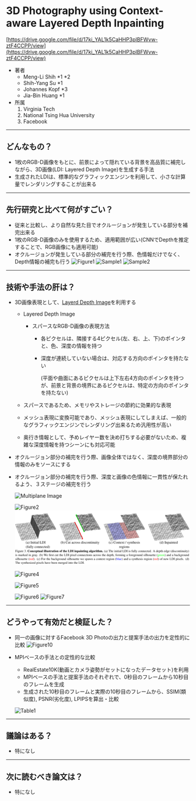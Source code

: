 
3D Photography using Context-aware Layered Depth Inpainting
===

[https://drive.google.com/file/d/17ki_YAL1k5CaHHP3pIBFWvw-ztF4CCPP/view](https://drive.google.com/file/d/17ki_YAL1k5CaHHP3pIBFWvw-ztF4CCPP/view)



- 著者
  - Meng-Li Shih *1 *2
  - Shih-Yang Su *1
  - Johannes Kopf *3
  - Jia-Bin Huang *1
- 所属
  1. Virginia Tech
  2. National Tsing Hua University
  3. Facebook

---

## どんなもの？

+ 1枚のRGB-D画像をもとに、前景によって隠れている背景を高品質に補完しながら、3D画像(LDI: Layered Depth Image)を生成する手法
+ 生成されたLDIは、標準的なグラフィックエンジンを利用して、小さな計算量でレンダリングすることが出来る


---


## 先行研究と比べて何がすごい？

+ 従来と比較し、より自然な見た目でオクルージョンが発生している部分を補完出来る
+ 1枚のRGB-D画像のみを使用するため、適用範囲が広い(CNNでDepthを推定することで、RGB画像にも適用可能)
+ オクルージョンが発生している部分の補完を行う際、色情報だけでなく、Depth情報の補完も行う
  ![Figure1](https://github.com/strshp/surveys/blob/20200416/20200416_reports/3D_Photography_using_Context-aware_Layered_Depth_Inpainting/figure1.png)
  ![Sample1](https://github.com/strshp/surveys/blob/20200416/20200416_reports/3D_Photography_using_Context-aware_Layered_Depth_Inpainting/sample1.png)
  ![Sample2](https://github.com/strshp/surveys/blob/20200416/20200416_reports/3D_Photography_using_Context-aware_Layered_Depth_Inpainting/sample2.png)

---



## 技術や手法の肝は？

+ 3D画像表現として、[Layerd Depth Image](https://grail.cs.washington.edu/wp-content/uploads/2015/08/Shade98.pdf)を利用する

    + Layered Depth Image

        + スパースなRGB-D画像の表現方法

            + 各ピクセルは、隣接する4ピクセル(左、右、上、下)のポインタと、色、深度の情報を持つ

            + 深度が連続していない場合は、対応する方向のポインタを持たない

                (平面や曲面にあるピクセルは上下左右4方向のポインタを持つが、前景と背景の境界にあるピクセルは、特定の方向のポインタを持たない)

    + スパースであるため、メモリやストレージの節約に効果的な表現

    + メッシュ表現に変換可能であり、メッシュ表現にしてしまえば、一般的なグラフィックエンジンでレンダリング出来るため汎用性が高い

    + 奥行き情報として、予めレイヤー数を決め打ちする必要がないため、複雑な深度情報を持つシーンにも対応可能

+ オクルージョン部分の補完を行う際、画像全体ではなく、深度の境界部分の情報のみをソースにする

+ オクルージョン部分の補完を行う際、深度と画像の色情報に一貫性が保たれるよう、３ステージの補完を行う

    ![Multiplane Image](https://github.com/strshp/surveys/blob/20200416/20200416_reports/3D_Photography_using_Context-aware_Layered_Depth_Inpainting/multiplane.png)

    ![Figure2](https://github.com/strshp/surveys/blob/20200416/20200416_reports/3D_Photography_using_Context-aware_Layered_Depth_Inpainting/figure2.png)
    ![Figure3](figure3.png)

    ![Figure4](https://github.com/strshp/surveys/blob/20200416/20200416_reports/3D_Photography_using_Context-aware_Layered_Depth_Inpainting/figure4.png)

    ![Figure5](https://github.com/strshp/surveys/blob/20200416/20200416_reports/3D_Photography_using_Context-aware_Layered_Depth_Inpainting/figure5.png)

    ![Figure6](https://github.com/strshp/surveys/blob/20200416/20200416_reports/3D_Photography_using_Context-aware_Layered_Depth_Inpainting/figure6.png)
    ![Figure7](figure7-8.png)


---

## どうやって有効だと検証した？

- 同一の画像に対するFacebook 3D Photoの出力と提案手法の出力を定性的に比較
  ![Figure10](https://github.com/strshp/surveys/blob/20200416/20200416_reports/3D_Photography_using_Context-aware_Layered_Depth_Inpainting/figure10.png)

- MPIベースの手法との定性的な比較

  - RealEstate10K(動画とカメラ姿勢がセットになったデータセット)を利用
  - MPIベースの手法と提案手法のそれぞれで、0秒目のフレームから10秒目のフレームを生成
  - 生成された10秒目のフレームと実際の10秒目のフレームから、SSIM(類似度), PSNR(劣化度), LPIPSを算出・比較

  ![Table1](https://github.com/strshp/surveys/blob/20200416/20200416_reports/3D_Photography_using_Context-aware_Layered_Depth_Inpainting/table1.png)



---

## 議論はある？

+ 特になし



---

## 次に読むべき論文は？

+ 特になし
